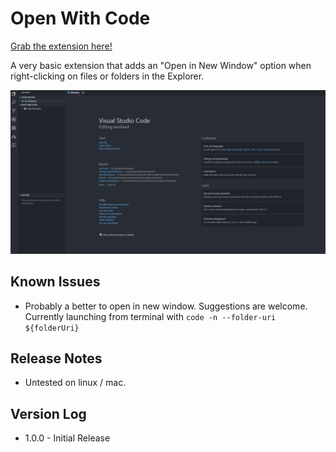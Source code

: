 # Open With Code

[Grab the extension here!](https://marketplace.visualstudio.com/items?itemName=kevinchatham.openwithcode)

A very basic extension that adds an "Open in New Window" option when right-clicking on files or folders in the Explorer.

![](https://github.com/kevinchatham/VSCode-OpenWithCode/blob/master/media/open.gif)

## Known Issues

- Probably a better to open in new window. Suggestions are welcome. Currently launching from terminal with `code -n --folder-uri ${folderUri}`

## Release Notes

- Untested on linux / mac.

## Version Log

- 1.0.0 - Initial Release
